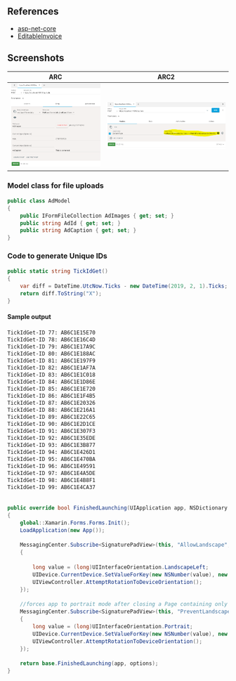 ## References

* [asp-net-core](http://fiyazhasan.me/story-of-file-uploading-in-asp-net-core-part-i-mvc/)
* [EditableInvoice](https://css-tricks.com/examples/EditableInvoice/)

## Screenshots

| ARC | ARC2 
| --- | --- 
| ![postman](screenshots/1.PNG?raw=true ) | ![postman](screenshots/2.PNG?raw=true )


### Model class for file uploads

```csharp
public class AdModel
{
    public IFormFileCollection AdImages { get; set; }
    public string AdId { get; set; }
    public string AdCaption { get; set; }
}
```

### Code to generate Unique IDs

```csharp
public static string TickIdGet()
{
    var diff = DateTime.UtcNow.Ticks - new DateTime(2019, 2, 1).Ticks;
    return diff.ToString("X");
}
```
#### Sample output
```
TickIdGet-ID 77: AB6C1E15E70
TickIdGet-ID 78: AB6C1E16C4D
TickIdGet-ID 79: AB6C1E17A9C
TickIdGet-ID 80: AB6C1E188AC
TickIdGet-ID 81: AB6C1E197F9
TickIdGet-ID 82: AB6C1E1AF7A
TickIdGet-ID 83: AB6C1E1C018
TickIdGet-ID 84: AB6C1E1D86E
TickIdGet-ID 85: AB6C1E1E720
TickIdGet-ID 86: AB6C1E1F4B5
TickIdGet-ID 87: AB6C1E20326
TickIdGet-ID 88: AB6C1E216A1
TickIdGet-ID 89: AB6C1E22C65
TickIdGet-ID 90: AB6C1E2D1CE
TickIdGet-ID 91: AB6C1E307F3
TickIdGet-ID 92: AB6C1E35EDE
TickIdGet-ID 93: AB6C1E3B877
TickIdGet-ID 94: AB6C1E426D1
TickIdGet-ID 95: AB6C1E470BA
TickIdGet-ID 96: AB6C1E49591
TickIdGet-ID 97: AB6C1E4A5DE
TickIdGet-ID 98: AB6C1E4B8F1
TickIdGet-ID 99: AB6C1E4CA37
```

```csharp

public override bool FinishedLaunching(UIApplication app, NSDictionary options)
{
    global::Xamarin.Forms.Forms.Init();
    LoadApplication(new App());

    MessagingCenter.Subscribe<SignaturePadView>(this, "AllowLandscape", sender =>
    {

        long value = (long)UIInterfaceOrientation.LandscapeLeft;
        UIDevice.CurrentDevice.SetValueForKey(new NSNumber(value), new NSString("orientation"));
        UIViewController.AttemptRotationToDeviceOrientation();
    });
    
    //forces app to portrait mode after closing a Page containing only a Plot
    MessagingCenter.Subscribe<SignaturePadView>(this, "PreventLandscape", sender =>
    {
        long value = (long)UIInterfaceOrientation.Portrait;
        UIDevice.CurrentDevice.SetValueForKey(new NSNumber(value), new NSString("orientation"));
        UIViewController.AttemptRotationToDeviceOrientation();
    });

    return base.FinishedLaunching(app, options);
}
    
```

